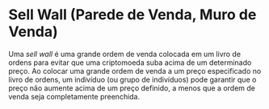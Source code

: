 # Sell Wall (Parede de Venda, Muro de Venda)

Uma _sell wall_ é uma grande ordem de venda colocada em um livro de ordens para evitar que uma criptomoeda suba acima de um determinado preço. Ao colocar uma grande ordem de venda a um preço especificado no livro de ordens, um indivíduo (ou grupo de indivíduos) pode garantir que o preço não aumente acima de um preço definido, a menos que a ordem de venda seja completamente preenchida.